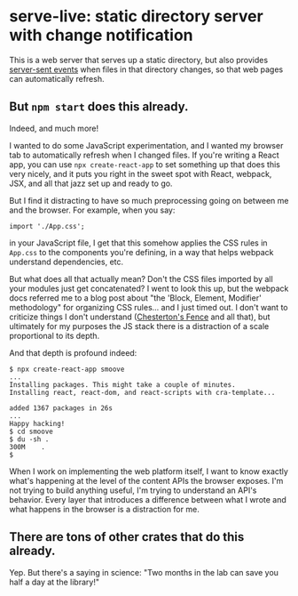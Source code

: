 # serve-live: static directory server with change notification

This is a web server that serves up a static directory, but also
provides [server-sent events] when files in that directory changes,
so that web pages can automatically refresh.

## But `npm start` does this already.

Indeed, and much more!

I wanted to do some JavaScript experimentation, and I wanted my
browser tab to automatically refresh when I changed files. If you're
writing a React app, you can use `npx create-react-app` to set
something up that does this very nicely, and it puts you right in the
sweet spot with React, webpack, JSX, and all that jazz set up and
ready to go.

But I find it distracting to have so much preprocessing going on
between me and the browser. For example, when you say:

    import './App.css';

in your JavaScript file, I get that this somehow applies the CSS rules
in `App.css` to the components you're defining, in a way that helps
webpack understand dependencies, etc.

But what does all that actually mean?  Don't the CSS files imported by
all your modules just get concatenated? I went to look this up, but
the webpack docs referred me to a blog post about "the 'Block,
Element, Modifier' methodology" for organizing CSS rules... and I just
timed out. I don't want to criticize things I don't understand
([Chesterton's Fence] and all that), but ultimately for my purposes
the JS stack there is a distraction of a scale proportional to its
depth.

And that depth is profound indeed:

    $ npx create-react-app smoove
    ...
    Installing packages. This might take a couple of minutes.
    Installing react, react-dom, and react-scripts with cra-template...

    added 1367 packages in 26s
    ...
    Happy hacking!
    $ cd smoove
    $ du -sh .
    300M	.
    $ 

When I work on implementing the web platform itself, I want to know
exactly what's happening at the level of the content APIs the browser
exposes.  I'm not trying to build anything useful, I'm trying to
understand an API's behavior. Every layer that introduces a difference
between what I wrote and what happens in the browser is a distraction
for me.

## There are tons of other crates that do this already.

Yep. But there's a saying in science: "Two months in the lab can save
you half a day at the library!"

[server-sent events]: https://developer.mozilla.org/en-US/docs/Web/API/Server-sent_events/Using_server-sent_events#event_stream_format
[Chesterton's Fence]: https://en.wikipedia.org/wiki/G._K._Chesterton#Chesterton's_fence
